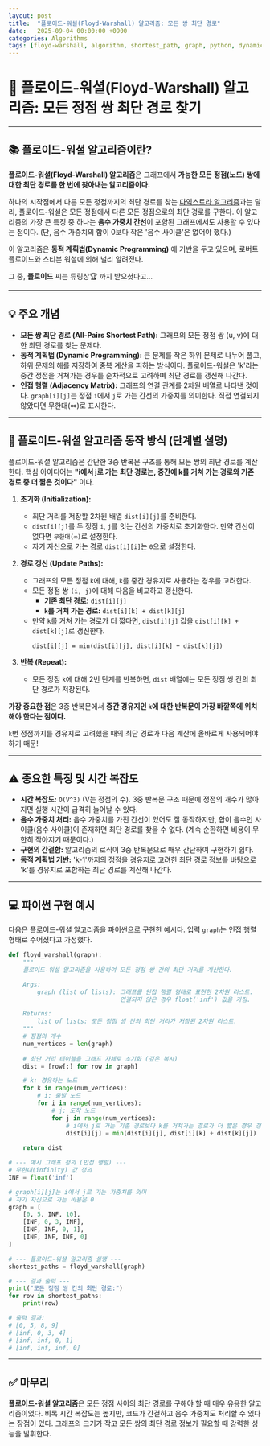 ```yaml
---
layout: post
title:  "플로이드-워셜(Floyd-Warshall) 알고리즘: 모든 쌍 최단 경로"
date:   2025-09-04 00:00:00 +0900
categories: Algorithms
tags: [floyd-warshall, algorithm, shortest_path, graph, python, dynamic_programming]
---
```


# 🚌 플로이드-워셜(Floyd-Warshall) 알고리즘: 모든 정점 쌍 최단 경로 찾기

---

## 📚 플로이드-워셜 알고리즘이란?

**플로이드-워셜(Floyd-Warshall) 알고리즘**은 그래프에서 **가능한 모든 정점(노드) 쌍에 대한 최단 경로를 한 번에 찾아내는 알고리즘이다.**

하나의 시작점에서 다른 모든 정점까지의 최단 경로를 찾는 [다익스트라 알고리즘](https://hxwoo.github.io/computer_science/2025/08/11/dijkstra-algorithm-shortest-path.html)과는 달리, 플로이드-워셜은 모든 정점에서 다른 모든 정점으로의 최단 경로를 구한다. 이 알고리즘의 가장 큰 특징 중 하나는 **음수 가중치 간선**이 포함된 그래프에서도 사용할 수 있다는 점이다. (단, 음수 가중치의 합이 0보다 작은 '음수 사이클'은 없어야 했다.)

이 알고리즘은 **동적 계획법(Dynamic Programming)** 에 기반을 두고 있으며, 로버트 플로이드와 스티븐 워셜에 의해 널리 알려졌다.

그 중, **플로이드** 씨는 튜링상:trophy: 까지 받으셧다고...

---

## 💡 주요 개념

*   **모든 쌍 최단 경로 (All-Pairs Shortest Path):** 그래프의 모든 정점 쌍 (u, v)에 대한 최단 경로를 찾는 문제다.
*   **동적 계획법 (Dynamic Programming):** 큰 문제를 작은 하위 문제로 나누어 풀고, 하위 문제의 해를 저장하여 중복 계산을 피하는 방식이다. 플로이드-워셜은 'k'라는 중간 정점을 거쳐가는 경우를 순차적으로 고려하며 최단 경로를 갱신해 나간다.
*   **인접 행렬 (Adjacency Matrix):** 그래프의 연결 관계를 2차원 배열로 나타낸 것이다. `graph[i][j]`는 정점 `i`에서 `j`로 가는 간선의 가중치를 의미한다. 직접 연결되지 않았다면 무한대(∞)로 표시한다.

---

## 🚀 플로이드-워셜 알고리즘 동작 방식 (단계별 설명)

플로이드-워셜 알고리즘은 간단한 3중 반복문 구조를 통해 모든 쌍의 최단 경로를 계산한다. 핵심 아이디어는 **"i에서 j로 가는 최단 경로는, 중간에 k를 거쳐 가는 경로와 기존 경로 중 더 짧은 것이다"** 이다.

1.  **초기화 (Initialization):**
    *   최단 거리를 저장할 2차원 배열 `dist[i][j]`를 준비한다.
    *   `dist[i][j]`를 두 정점 `i`, `j`를 잇는 간선의 가중치로 초기화한다. 만약 간선이 없다면 `무한대(∞)`로 설정한다.
    *   자기 자신으로 가는 경로 `dist[i][i]`는 `0`으로 설정한다.

2.  **경로 갱신 (Update Paths):**
    *   그래프의 모든 정점 `k`에 대해, `k`를 중간 경유지로 사용하는 경우를 고려한다.
    *   모든 정점 쌍 `(i, j)`에 대해 다음을 비교하고 갱신한다.
        *   **기존 최단 경로:** `dist[i][j]`
        *   **`k`를 거쳐 가는 경로:** `dist[i][k] + dist[k][j]`
    *   만약 `k`를 거쳐 가는 경로가 더 짧다면, `dist[i][j]` 값을 `dist[i][k] + dist[k][j]`로 갱신한다.
        ```
        dist[i][j] = min(dist[i][j], dist[i][k] + dist[k][j])
        ```

3.  **반복 (Repeat):**
    *   모든 정점 `k`에 대해 2번 단계를 반복하면, `dist` 배열에는 모든 정점 쌍 간의 최단 경로가 저장된다.

**가장 중요한 점**은 3중 반복문에서 **중간 경유지인 `k`에 대한 반복문이 가장 바깥쪽에 위치해야 한다는 점이다.** 

`k`번 정점까지를 경유지로 고려했을 때의 최단 경로가 다음 계산에 올바르게 사용되어야 하기 때문!

---

## ⚠️ 중요한 특징 및 시간 복잡도

*   **시간 복잡도:** `O(V^3)` (V는 정점의 수). 3중 반복문 구조 때문에 정점의 개수가 많아지면 실행 시간이 급격히 늘어날 수 있다.
*   **음수 가중치 처리:** 음수 가중치를 가진 간선이 있어도 잘 동작하지만, 합이 음수인 사이클(음수 사이클)이 존재하면 최단 경로를 찾을 수 없다. (계속 순환하면 비용이 무한히 작아지기 때문이다.)
*   **구현의 간결함:** 알고리즘의 로직이 3중 반복문으로 매우 간단하여 구현하기 쉽다.
*   **동적 계획법 기반:** 'k-1'까지의 정점을 경유지로 고려한 최단 경로 정보를 바탕으로 'k'를 경유지로 포함하는 최단 경로를 계산해 나간다.

---

## 💻 파이썬 구현 예시

다음은 플로이드-워셜 알고리즘을 파이썬으로 구현한 예시다. 입력 `graph`는 인접 행렬 형태로 주어졌다고 가정했다.

```python
def floyd_warshall(graph):
    """
    플로이드-워셜 알고리즘을 사용하여 모든 정점 쌍 간의 최단 거리를 계산한다.

    Args:
        graph (list of lists): 그래프를 인접 행렬 형태로 표현한 2차원 리스트.
                               연결되지 않은 경우 float('inf') 값을 가짐.

    Returns:
        list of lists: 모든 정점 쌍 간의 최단 거리가 저장된 2차원 리스트.
    """
    # 정점의 개수
    num_vertices = len(graph)
    
    # 최단 거리 테이블을 그래프 자체로 초기화 (깊은 복사)
    dist = [row[:] for row in graph]

    # k: 경유하는 노드
    for k in range(num_vertices):
        # i: 출발 노드
        for i in range(num_vertices):
            # j: 도착 노드
            for j in range(num_vertices):
                # i에서 j로 가는 기존 경로보다 k를 거쳐가는 경로가 더 짧은 경우 갱신
                dist[i][j] = min(dist[i][j], dist[i][k] + dist[k][j])
    
    return dist

# --- 예시 그래프 정의 (인접 행렬) ---
# 무한대(infinity) 값 정의
INF = float('inf')

# graph[i][j]는 i에서 j로 가는 가중치를 의미
# 자기 자신으로 가는 비용은 0
graph = [
    [0, 5, INF, 10],
    [INF, 0, 3, INF],
    [INF, INF, 0, 1],
    [INF, INF, INF, 0]
]

# --- 플로이드-워셜 알고리즘 실행 ---
shortest_paths = floyd_warshall(graph)

# --- 결과 출력 ---
print("모든 정점 쌍 간의 최단 경로:")
for row in shortest_paths:
    print(row)

# 출력 결과:
# [0, 5, 8, 9]
# [inf, 0, 3, 4]
# [inf, inf, 0, 1]
# [inf, inf, inf, 0]
```

---

## ✅ 마무리

**플로이드-워셜 알고리즘**은 모든 정점 사이의 최단 경로를 구해야 할 때 매우 유용한 알고리즘이었다. 
비록 시간 복잡도는 높지만, 코드가 간결하고 음수 가중치도 처리할 수 있다는 장점이 있다. 
그래프의 크기가 작고 모든 쌍의 최단 경로 정보가 필요할 때 강력한 성능을 발휘한다.
